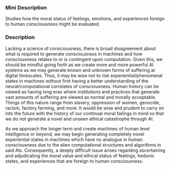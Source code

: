 ### Mini Description

Studies how the moral status of feelings, emotions, and experiences foreign to human consciousness might be evaluated.

### Description

Lacking a science of consciousness, there is broad disagreement about what is required to generate consciousness in machines and how consciousness relates to or is contingent upon computation. Given this, we should be mindful going forth as we create more and more powerful AI systems as we may generate known and unknown forms of suffering at digital timescales. Thus, it may be wise not to risk experiential/phenomenal states in machines without first having a better understanding of the neural/computational correlates of consciousness. Human history can be viewed as having long eras where institutions and practices that generate vast amounts of suffering are viewed as normal and morally acceptable. Things of this nature range from slavery, oppression of women, genocide, racism, factory farming, and more. It would be wise and prudent to carry on into the future with the history of our continual moral failings in mind so that we do not generate a novel and unseen ethical catastrophe through AI.

As we approach the longer term and create machines of human level intelligence or beyond, we may begin generating completely novel experiential states in machines which have no analogue in human consciousness due to the alien computational structures and algorithms in said AIs. Consequently, a deeply difficult issue arises regarding ascertaining and adjudicating the moral value and ethical status of feelings, hedonic states, and experiences that are foreign to human consciousness.
